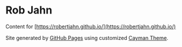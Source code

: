 # Rob Jahn

Content for [https://robertjahn.github.io/](https://robertjahn.github.io/)

Site generated by [GitHub Pages](https://pages.github.com) using customized [Cayman Theme](https://github.com/pages-themes/cayman).
